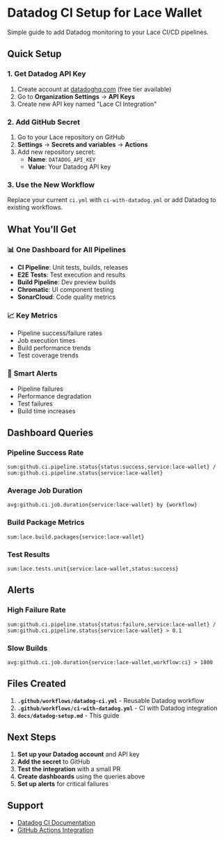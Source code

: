 # Datadog CI Setup for Lace Wallet

Simple guide to add Datadog monitoring to your Lace CI/CD pipelines.

## Quick Setup

### 1. Get Datadog API Key
1. Create account at [datadoghq.com](https://datadoghq.com) (free tier available)
2. Go to **Organization Settings** → **API Keys**
3. Create new API key named "Lace CI Integration"

### 2. Add GitHub Secret
1. Go to your Lace repository on GitHub
2. **Settings** → **Secrets and variables** → **Actions**
3. Add new repository secret:
   - **Name**: `DATADOG_API_KEY`
   - **Value**: Your Datadog API key

### 3. Use the New Workflow
Replace your current `ci.yml` with `ci-with-datadog.yml` or add Datadog to existing workflows.

## What You'll Get

### 📊 **One Dashboard for All Pipelines**
- **CI Pipeline**: Unit tests, builds, releases
- **E2E Tests**: Test execution and results
- **Build Pipeline**: Dev preview builds
- **Chromatic**: UI component testing
- **SonarCloud**: Code quality metrics

### 📈 **Key Metrics**
- Pipeline success/failure rates
- Job execution times
- Build performance trends
- Test coverage trends

### 🚨 **Smart Alerts**
- Pipeline failures
- Performance degradation
- Test failures
- Build time increases

## Dashboard Queries

### Pipeline Success Rate
```
sum:github.ci.pipeline.status{status:success,service:lace-wallet} / sum:github.ci.pipeline.status{service:lace-wallet}
```

### Average Job Duration
```
avg:github.ci.job.duration{service:lace-wallet} by {workflow}
```

### Build Package Metrics
```
sum:lace.build.packages{service:lace-wallet}
```

### Test Results
```
sum:lace.tests.unit{service:lace-wallet,status:success}
```

## Alerts

### High Failure Rate
```
sum:github.ci.pipeline.status{status:failure,service:lace-wallet} / sum:github.ci.pipeline.status{service:lace-wallet} > 0.1
```

### Slow Builds
```
avg:github.ci.job.duration{service:lace-wallet,workflow:ci} > 1800
```

## Files Created

1. **`.github/workflows/datadog-ci.yml`** - Reusable Datadog workflow
2. **`.github/workflows/ci-with-datadog.yml`** - CI with Datadog integration
3. **`docs/datadog-setup.md`** - This guide

## Next Steps

1. **Set up your Datadog account** and API key
2. **Add the secret** to GitHub
3. **Test the integration** with a small PR
4. **Create dashboards** using the queries above
5. **Set up alerts** for critical failures

## Support

- [Datadog CI Documentation](https://docs.datadoghq.com/continuous_integration/)
- [GitHub Actions Integration](https://github.com/DataDog/github-action-metrics) 